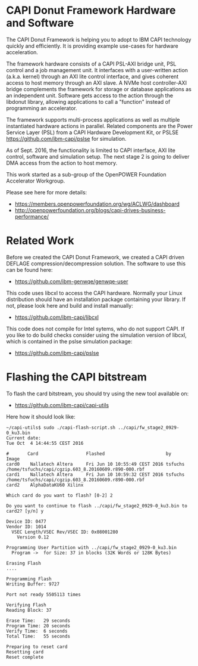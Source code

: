 # CAPI Donut Framework Hardware and Software

The CAPI Donut Framework is helping you to adopt to IBM CAPI technology quickly and efficiently. It is providing example use-cases for hardware acceleration.

The framework hardware consists of a CAPI PSL-AXI bridge unit, PSL control and a job management unit.
It interfaces with a user-written action (a.k.a. kernel) through an AXI lite control interface, and gives coherent access to host memory through an AXI slave.
A NVMe host controller-AXI bridge complements the framework for storage or database applications as an independent unit.
Software gets access to the action through the libdonut library, allowing applications to call a "function" instead of programming an accelerator.

The framework supports multi-process applications as well as multiple instantiated hardware actions in parallel.
Related components are the Power Service Layer (PSL) from a CAPI Hardware Development Kit, or PSLSE https://github.com/ibm-capi/pslse for simulation.

As of Sept. 2016, the functionality is limited to CAPI interface, AXI lite control, software and simulation setup. The next stage 2 is going to deliver DMA access from the action to host memory.

This work started as a sub-group of the OpenPOWER Foundation Accelerator Workgroup.

Please see here for more details:
* https://members.openpowerfoundation.org/wg/ACLWG/dashboard
* http://openpowerfoundation.org/blogs/capi-drives-business-performance/

# Related Work

Before we created the CAPI Donut Framework, we created a CAPI driven DEFLAGE compression/decompression solution. The software to use this can be found here:
* https://github.com/ibm-genwqe/genwqe-user

This code uses libcxl to access the CAPI hardware. Normally your Linux distribution should have an installation package containing your library. If not, please look here and build and install manually:

* https://github.com/ibm-capi/libcxl

This code does not compile for Intel sytems, who do not support CAPI. If you like to do build checks consider using the simulation version of libcxl, which is contained in the pslse simulation package:

* https://github.com/ibm-capi/pslse

# Flashing the CAPI bitstream

To flash the card bitstream, you should try using the new tool available on:

* https://github.com/ibm-capi/capi-utils

Here how it should look like:

    ~/capi-utils$ sudo ./capi-flash-script.sh ../capi/fw_stage2_0929-0_ku3.bin 
    Current date:
    Tue Oct  4 14:44:55 CEST 2016
    
    #       Card                  Flashed                       by      Image
    card0    Nallatech Altera     Fri Jun 10 10:55:49 CEST 2016 tsfuchs /home/tsfuchs/capi/cgzip.603_8.20160609.r890-000.rbf
    card1    Nallatech Altera     Fri Jun 10 10:59:32 CEST 2016 tsfuchs /home/tsfuchs/capi/cgzip.603_8.20160609.r890-000.rbf
    card2    AlphaDataKU60 Xilinx                                                             
    
    Which card do you want to flash? [0-2] 2
    
    Do you want to continue to flash ../capi/fw_stage2_0929-0_ku3.bin to card2? [y/n] y

    Device ID: 0477
    Vendor ID: 1014
      VSEC Length/VSEC Rev/VSEC ID: 0x08001280
        Version 0.12

    Programming User Partition with ../capi/fw_stage2_0929-0_ku3.bin
      Program ->  for Size: 37 in blocks (32K Words or 128K Bytes)
    
    Erasing Flash
    ....

    Programming Flash
    Writing Buffer: 9727        

    Port not ready 5505113 times

    Verifying Flash
    Reading Block: 37        
    
    Erase Time:   29 seconds
    Program Time: 20 seconds
    Verify Time:  6 seconds
    Total Time:   55 seconds
    
    Preparing to reset card
    Resetting card
    Reset complete
